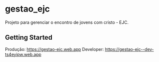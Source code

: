 # gestao_ejc

Projeto para gerenciar o encontro de jovens com cristo - EJC.

## Getting Started

Produção: https://gestao-ejc.web.app
Developer: https://gestao-ejc--dev-ts4eyipw.web.app
